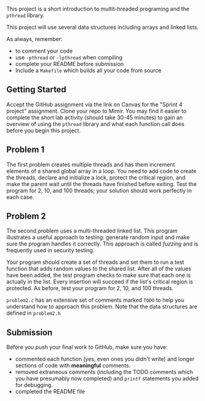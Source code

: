 This project is a short introduction to multit-hreaded programing and the `pthread` library. 

This project will use several data structures including arrays and linked lists.

As always, remember:
* to comment your code
* use `-pthread` or `-lpthread` when compiling
* complete your README before submission
* Include a `Makefile` which builds all your code from source

## Getting Started
Accept the GitHub assignment via the link on Canvas for the "Sprint 4 project" assignment.  Clone your repo to Mimir.  You may find it easier to complete the short lab activity (should take 30-45 minutes) to gain an overview of using the `pthread` library and what each function call does before you begin this project.

## Problem 1
The first problem creates multiple threads and has them increment elements of a shared global array in a loop. You need to add code to create the threads, declare and initialize a lock, protect the critical region, and make the parent wait until the threads have finished before exiting. Test the program for 2, 10, and 100 threads; your solution should work perfectly in each case.

## Problem 2
The second problem uses a multi-threaded linked list. This program illustrates a useful approach to testing: generate random input and make sure the program handles it correctly. This approach is called *fuzzing* and is frequently used in security testing.

Your program should create a set of threads and set them to run a test function that adds random values to the shared list. After all of the values have been added, the test program checks to make sure that each one is actually in the list. Every insertion will succeed if the list's critical region is protected. As before, test your program for 2, 10, and 100 threads.

`problem2.c` has an extensive set of comments marked `TODO` to help you understand how to approach this problem.  Note that the data structures are defined in `problem2.h`

## Submission
Before you push your final work to GitHub, make sure you have:
* commented each function (yes, even ones you didn't write) and longer sections of code with **meaningful** comments.
* removed extraneous comments (including the TODO comments which you have presumably now completed) and `printf` statements you added for debugging.
* completed the README file
